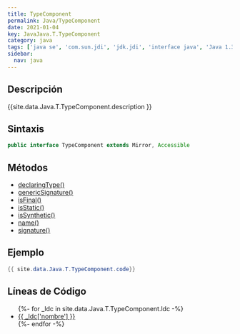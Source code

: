 ```yaml
---
title: TypeComponent
permalink: Java/TypeComponent
date: 2021-01-04
key: JavaJava.T.TypeComponent
category: java
tags: ['java se', 'com.sun.jdi', 'jdk.jdi', 'interface java', 'Java 1.3']
sidebar: 
  nav: java
---
```


## Descripción
{{site.data.Java.T.TypeComponent.description }}

## Sintaxis
~~~java
public interface TypeComponent extends Mirror, Accessible
~~~

## Métodos
* [declaringType()](/Java/TypeComponent/declaringType)
* [genericSignature()](/Java/TypeComponent/genericSignature)
* [isFinal()](/Java/TypeComponent/isFinal)
* [isStatic()](/Java/TypeComponent/isStatic)
* [isSynthetic()](/Java/TypeComponent/isSynthetic)
* [name()](/Java/TypeComponent/name)
* [signature()](/Java/TypeComponent/signature)

## Ejemplo
~~~java
{{ site.data.Java.T.TypeComponent.code}}
~~~

## Líneas de Código
<ul>
{%- for _ldc in site.data.Java.T.TypeComponent.ldc -%}
   <li>
       <a href="{{_ldc['url'] }}">{{ _ldc['nombre'] }}</a>
   </li>
{%- endfor -%}
</ul>
